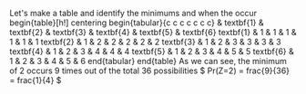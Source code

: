 Let's make a table and identify the minimums and when the occur 
begin{table}[h!]
centering
begin{tabular}{c c c c c c c}
& textbf{1} & textbf{2} & textbf{3} & textbf{4} & textbf{5} & textbf{6} 
textbf{1} & 1 & 1 & 1 & 1 & 1 & 1 
textbf{2} & 1 & 2 & 2 & 2 & 2 & 2 
textbf{3} & 1 & 2 & 3 & 3 & 3 & 3 
textbf{4} & 1 & 2 & 3 & 4 & 4 & 4 
textbf{5} & 1 & 2 & 3 & 4 & 5 & 5 
textbf{6} & 1 & 2 & 3 & 4 & 5 & 6 
end{tabular}
end{table}
As we can see, the minimum of 2 occurs 9 times out of the total 36 possibilities 
$ Pr(Z=2) = frac{9}{36} = frac{1}{4} $
